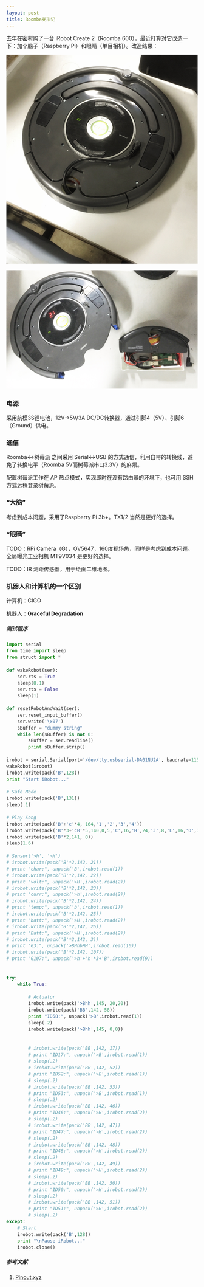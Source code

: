 ```yaml
---
layout: post
title: Roomba变形记
---
```


去年在密村购了一台 iRobot  Create 2（Roomba 600），最近打算对它改造一下：加个脑子（Raspberry Pi）和眼睛（单目相机）。改造结果：

![](/images/roomba00.jpeg)

![](/images/roomba01.jpeg)

### 电源

采用航模3S锂电池，12V$\to$5V/3A DC/DC转换器，通过引脚4（5V）、引脚6（Ground）供电。



### 通信

Roomba$\leftrightarrow$树莓派 之间采用 Serial$\leftrightarrow$USB 的方式通信，利用自带的转换线，避免了转换电平（Roomba 5V而树莓派串口3.3V）的麻烦。

配置树莓派工作在 AP 热点模式，实现即时在没有路由器的环境下，也可用 SSH 方式远程登录树莓派。



### “大脑”

考虑到成本问题，采用了Raspberry Pi 3b+。TX1/2 当然是更好的选择。



### “眼睛”

TODO：RPi Camera（G），OV5647，160度视场角，同样是考虑到成本问题。全局曝光工业相机 MT9V034 是更好的选择。

TODO：IR 测距传感器，用于绘画二维地图。



### 机器人和计算机的一个区别

计算机：GIGO

机器人：**Graceful Degradation**

##### 测试程序

```python
import serial
from time import sleep
from struct import *

def wakeRobot(ser):
    ser.rts = True
    sleep(0.1)
    ser.rts = False
    sleep(1)

def resetRobotAndWait(ser):
    ser.reset_input_buffer()
    ser.write('\x07')
    sBuffer = "dummy string"
    while len(sBuffer) is not 0:
        sBuffer = ser.readline()
        print sBuffer.strip()

irobot = serial.Serial(port='/dev/tty.usbserial-DA01NU2A', baudrate=115200, timeout = 3.0)
wakeRobot(irobot)
irobot.write(pack('B',128))
print "Start iRobot..."

# Safe Mode
irobot.write(pack('B',131))
sleep(.1)

# Play Song
irobot.write(pack('B'+'c'*4, 164,'1','2','3','4'))
irobot.write(pack('B'*3+'cB'*5,140,0,5,'C',16,'H',24,'J',8,'L',16,'O',32))
irobot.write(pack('B'*2,141, 0))
sleep(1.6)

# Sensor('>h', '>H')
# irobot.write(pack('B'*2,142, 21))
# print "char:", unpack('B',irobot.read(1))
# irobot.write(pack('B'*2,142, 22))
# print "volt:", unpack('>H',irobot.read(2))
# irobot.write(pack('B'*2,142, 23))
# print "curr:", unpack('>h',irobot.read(2))
# irobot.write(pack('B'*2,142, 24))
# print "temp:", unpack('b',irobot.read(1))
# irobot.write(pack('B'*2,142, 25))
# print "batt:", unpack('>H',irobot.read(2))
# irobot.write(pack('B'*2,142, 26))
# print "Batt:", unpack('>H',irobot.read(2))
# irobot.write(pack('B'*2,142, 3))
# print "G3:", unpack('>BHhbHH',irobot.read(10))
# irobot.write(pack('B'*2,142, 107))
# print "G107:", unpack('>h'+'h'*3+'B',irobot.read(9))


try:
    while True:

        # Actuator
        irobot.write(pack('>Bhh',145, 20,20))
        irobot.write(pack('BB',142, 58))
        print "ID58:", unpack('>B',irobot.read(1))
        sleep(.2)
        irobot.write(pack('>Bhh',145, 0,0))


        # irobot.write(pack('BB',142, 17))
        # print "ID17:", unpack('>B',irobot.read(1))
        # sleep(.2)         
        # irobot.write(pack('BB',142, 52))
        # print "ID52:", unpack('>B',irobot.read(1))
        # sleep(.2)        
        # irobot.write(pack('BB',142, 53))
        # print "ID53:", unpack('>B',irobot.read(1))
        # sleep(.2)
        # irobot.write(pack('BB',142, 46))
        # print "ID46:", unpack('>H',irobot.read(2))
        # sleep(.2)        
        # irobot.write(pack('BB',142, 47))
        # print "ID47:", unpack('>H',irobot.read(2))
        # sleep(.2)
        # irobot.write(pack('BB',142, 48))
        # print "ID48:", unpack('>H',irobot.read(2))
        # sleep(.2)
        # irobot.write(pack('BB',142, 49))
        # print "ID49:", unpack('>H',irobot.read(2))
        # sleep(.2)
        # irobot.write(pack('BB',142, 50))
        # print "ID50:", unpack('>H',irobot.read(2))
        # sleep(.2)
        # irobot.write(pack('BB',142, 51))
        # print "ID51:", unpack('>H',irobot.read(2))
        # sleep(.2)        
except:
    # Start
    irobot.write(pack('B',128))
    print "\nPause iRobot..."
    irobot.close()
```



##### 参考文献

1. [Pinout.xyz](https://pinout.xyz/pinout/ground)